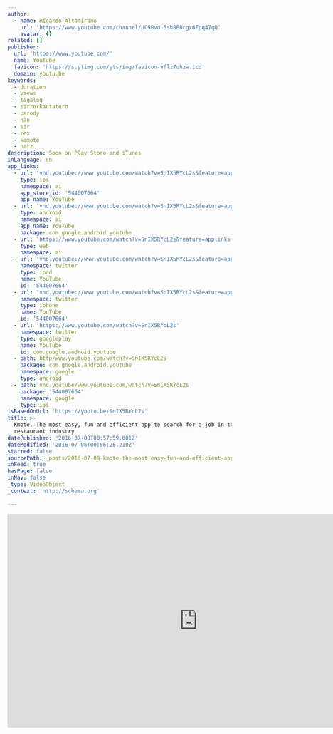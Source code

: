 ```yaml
---
author:
  - name: Ricardo Altamirano
    url: 'https://www.youtube.com/channel/UC9Bvo-5sh8B0cgx6Fpq47qQ'
    avatar: {}
related: []
publisher:
  url: 'https://www.youtube.com/'
  name: YouTube
  favicon: 'https://s.ytimg.com/yts/img/favicon-vflz7uhzw.ico'
  domain: youtu.be
keywords:
  - duration
  - views
  - tagalog
  - sirrexkantatero
  - parody
  - nae
  - sir
  - rex
  - kamote
  - natz
description: Soon on Play Store and iTunes
inLanguage: en
app_links:
  - url: 'vnd.youtube://www.youtube.com/watch?v=SnIX5RYcL2s&feature=applinks'
    type: ios
    namespace: ai
    app_store_id: '544007664'
    app_name: YouTube
  - url: 'vnd.youtube://www.youtube.com/watch?v=SnIX5RYcL2s&feature=applinks'
    type: android
    namespace: ai
    app_name: YouTube
    package: com.google.android.youtube
  - url: 'https://www.youtube.com/watch?v=SnIX5RYcL2s&feature=applinks'
    type: web
    namespace: ai
  - url: 'vnd.youtube://www.youtube.com/watch?v=SnIX5RYcL2s&feature=applinks'
    namespace: twitter
    type: ipad
    name: YouTube
    id: '544007664'
  - url: 'vnd.youtube://www.youtube.com/watch?v=SnIX5RYcL2s&feature=applinks'
    namespace: twitter
    type: iphone
    name: YouTube
    id: '544007664'
  - url: 'https://www.youtube.com/watch?v=SnIX5RYcL2s'
    namespace: twitter
    type: googleplay
    name: YouTube
    id: com.google.android.youtube
  - path: http/www.youtube.com/watch?v=SnIX5RYcL2s
    package: com.google.android.youtube
    namespace: google
    type: android
  - path: vnd.youtube/www.youtube.com/watch?v=SnIX5RYcL2s
    package: '544007664'
    namespace: google
    type: ios
isBasedOnUrl: 'https://youtu.be/SnIX5RYcL2s'
title: >-
  Kmote. The most easy, fun and efficient app to search for a job in the
  restaurant industry
datePublished: '2016-07-08T00:57:59.001Z'
dateModified: '2016-07-08T00:56:26.210Z'
starred: false
sourcePath: _posts/2016-07-08-kmote-the-most-easy-fun-and-efficient-app-to-search-for-a.md
inFeed: true
hasPage: false
inNav: false
_type: VideoObject
_context: 'http://schema.org'

---
```

<iframe src="https://cdn.embedly.com/widgets/media.html?src=https%3A%2F%2Fwww.youtube.com%2Fembed%2FSnIX5RYcL2s%3Ffeature%3Doembed&amp;url=http%3A%2F%2Fwww.youtube.com%2Fwatch%3Fv%3DSnIX5RYcL2s&amp;image=https%3A%2F%2Fi.ytimg.com%2Fvi%2FSnIX5RYcL2s%2Fhqdefault.jpg&amp;key=b7d04c9b404c499eba89ee7072e1c4f7&amp;type=text%2Fhtml&amp;schema=youtube" width="854" height="480" scrolling="no" frameborder="0" allowfullscreen="" style=""></iframe>